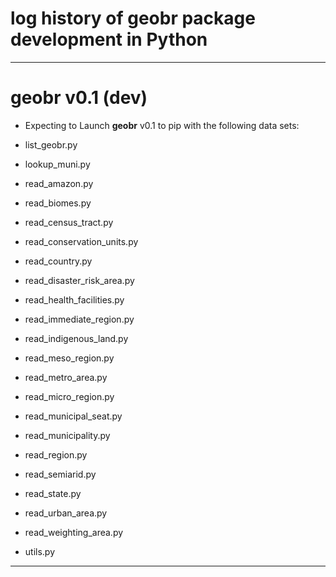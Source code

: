 # log history of geobr package development in Python

-------------------------------------------------------
# geobr v0.1 (dev)

* Expecting to Launch **geobr** v0.1 to pip with the following data sets:

 * list_geobr.py
 * lookup_muni.py
 * read_amazon.py
 * read_biomes.py
 * read_census_tract.py
 * read_conservation_units.py
 * read_country.py
 * read_disaster_risk_area.py
 * read_health_facilities.py
 * read_immediate_region.py
 * read_indigenous_land.py
 * read_meso_region.py
 * read_metro_area.py
 * read_micro_region.py
 * read_municipal_seat.py
 * read_municipality.py
 * read_region.py
 * read_semiarid.py
 * read_state.py
 * read_urban_area.py
 * read_weighting_area.py
 * utils.py


-------------------------------------------------------
